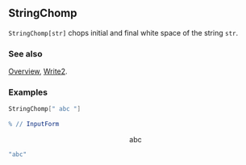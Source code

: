 ## StringChomp

`StringChomp[str]` chops initial and final white space of the string `str`.

### See also

[Overview](Extra/FeynCalc.md), [Write2](Write2.md).

### Examples

```mathematica
StringChomp[" abc "] 
 
% // InputForm
```

$$\text{abc}$$

```mathematica
"abc"
```
